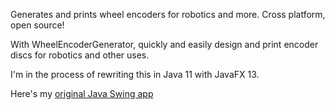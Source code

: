 Generates and prints wheel encoders for robotics and more. Cross platform, open source!

With WheelEncoderGenerator, quickly and easily design and print encoder discs for robotics and other uses.

I'm in the process of rewriting this in Java 11 with JavaFX 13.

Here's my [original Java Swing app](https://code.google.com/archive/p/wheel-encoder-generator/)

